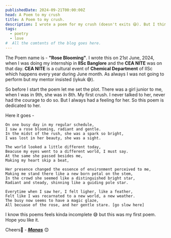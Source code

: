 ```yaml
---
publishedDate: 2024-09-21T00:00:00Z
head: A Poem to my crush
title: A Poem to my crush.
description: I wrote a poem for my crush (doesn't exits 😅). But I think you may like it. Who doesn't have a crush in his lifetime 🤨,
tags:
  - poetry
  - love
#  All the comtents of the blog goes here.
---
```


The Poem name is - **"Rose Blooming"**. I wrote this on 21st June, 2024, when I was doing my internship in **IISc Banglore** and the **CEA NITE** was on that day. **CEA NITE** is a cultural event of **Chemical Department** of IISc which happens every year during June month. As always I was not going to perform but my mentor insisted (iykuk 😅).

So before I start the poem let me set the plot. There was a girl junior to me, when I was in 9th, she was in 8th. My first crush. I never talked to her, never had the courage to do so. But I always had a feeling for her. So this poem is dedicated to her.

Here it goes -

```
On one busy day in my regular schedule,
I saw a rose blooming, radiant and gentle.
In the midst of the rush, she was a spark so bright,
I was lost in her beauty, she was a sight.

The world looked a little different today,
Beacuse my eyes went to a different world, I must say.
At the same she passed besides me,
Making my heart skip a beat,

Her presence changed the essence of environment perceived to me,
Making me stand there like a new born petal on the stem,
In the crowd she seemed like a distinguished bright star,
Radiant and steady, shinning like a guiding pole star.

Everytime when I saw her, I felt ligher, like a feather,
Felt like I was recarnated to a new world, a new weather.
The busy now seems to have a magic glaze,
All becuase of the rose, and her gentle stare. [go slow here]
```

I know this poems feels kinda incomplete 😅 but this was my first poem. Hope you like it.

Cheers🥂 - [**_Manas_**](https://www.github.com/scienmanas) 😊
